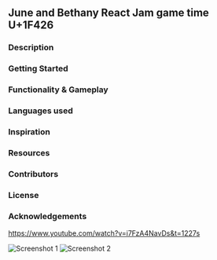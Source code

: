 ## June and Bethany React Jam game time U+1F426

### Description

### Getting Started

### Functionality & Gameplay

### Languages used

### Inspiration

### Resources

### Contributors

### License

### Acknowledgements

https://www.youtube.com/watch?v=i7FzA4NavDs&t=1227s

![Screenshot 1](path/to/screenshot-1.png)
![Screenshot 2](path/to/screenshot-2.png)
